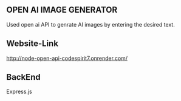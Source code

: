 ## OPEN AI IMAGE GENERATOR
Used open ai API to genrate AI images by entering the desired text.

## Website-Link
http://node-open-api-codespirit7.onrender.com/

## BackEnd
Express.js
